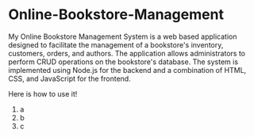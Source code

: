 # Online-Bookstore-Management
My Online Bookstore Management System is a web based application designed to facilitate the management of a bookstore's inventory, customers, orders, and authors. The application allows administrators to perform CRUD operations on the bookstore's database. The system is implemented using Node.js for the backend and a combination of HTML, CSS, and JavaScript for the frontend.


Here is how to use it!

1. a
2. b
3. c
